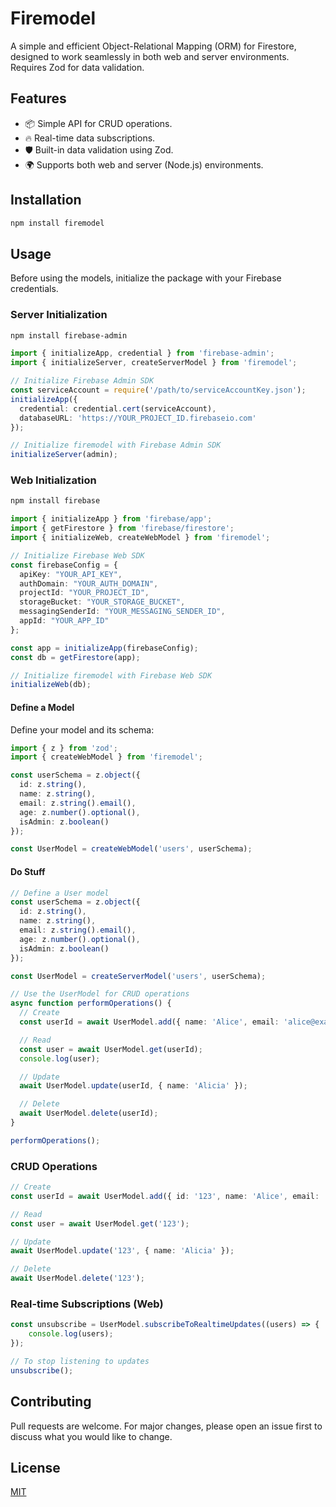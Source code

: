 # Firemodel

A simple and efficient Object-Relational Mapping (ORM) for Firestore, designed to work seamlessly in both web and server environments.
Requires Zod for data validation.

## Features

- 📦 Simple API for CRUD operations.
- 🔥 Real-time data subscriptions.
- 🛡️ Built-in data validation using Zod.
- 🌍 Supports both web and server (Node.js) environments.

## Installation

```bash
npm install firemodel
```

## Usage

Before using the models, initialize the package with your Firebase credentials.

### Server Initialization

```bash
npm install firebase-admin
```

```typescript
import { initializeApp, credential } from 'firebase-admin';
import { initializeServer, createServerModel } from 'firemodel';

// Initialize Firebase Admin SDK
const serviceAccount = require('/path/to/serviceAccountKey.json');
initializeApp({
  credential: credential.cert(serviceAccount),
  databaseURL: 'https://YOUR_PROJECT_ID.firebaseio.com'
});

// Initialize firemodel with Firebase Admin SDK
initializeServer(admin);
```

### Web Initialization

```bash
npm install firebase
```

```typescript
import { initializeApp } from 'firebase/app';
import { getFirestore } from 'firebase/firestore';
import { initializeWeb, createWebModel } from 'firemodel';

// Initialize Firebase Web SDK
const firebaseConfig = {
  apiKey: "YOUR_API_KEY",
  authDomain: "YOUR_AUTH_DOMAIN",
  projectId: "YOUR_PROJECT_ID",
  storageBucket: "YOUR_STORAGE_BUCKET",
  messagingSenderId: "YOUR_MESSAGING_SENDER_ID",
  appId: "YOUR_APP_ID"
};

const app = initializeApp(firebaseConfig);
const db = getFirestore(app);

// Initialize firemodel with Firebase Web SDK
initializeWeb(db);
```

#### Define a Model

Define your model and its schema:

```typescript
import { z } from 'zod';
import { createWebModel } from 'firemodel';

const userSchema = z.object({
  id: z.string(),
  name: z.string(),
  email: z.string().email(),
  age: z.number().optional(),
  isAdmin: z.boolean()
});

const UserModel = createWebModel('users', userSchema);
```

#### Do Stuff

```typescript
// Define a User model
const userSchema = z.object({
  id: z.string(),
  name: z.string(),
  email: z.string().email(),
  age: z.number().optional(),
  isAdmin: z.boolean()
});

const UserModel = createServerModel('users', userSchema);

// Use the UserModel for CRUD operations
async function performOperations() {
  // Create
  const userId = await UserModel.add({ name: 'Alice', email: 'alice@example.com', isAdmin: false });

  // Read
  const user = await UserModel.get(userId);
  console.log(user);

  // Update
  await UserModel.update(userId, { name: 'Alicia' });

  // Delete
  await UserModel.delete(userId);
}

performOperations();
```

### CRUD Operations

```typescript
// Create
const userId = await UserModel.add({ id: '123', name: 'Alice', email: 'alice@example.com', isAdmin: false });

// Read
const user = await UserModel.get('123');

// Update
await UserModel.update('123', { name: 'Alicia' });

// Delete
await UserModel.delete('123');
```

### Real-time Subscriptions (Web)

```typescript
const unsubscribe = UserModel.subscribeToRealtimeUpdates((users) => {
    console.log(users);
});

// To stop listening to updates
unsubscribe();
```

## Contributing

Pull requests are welcome. For major changes, please open an issue first to discuss what you would like to change.

## License

[MIT](https://choosealicense.com/licenses/mit/)
